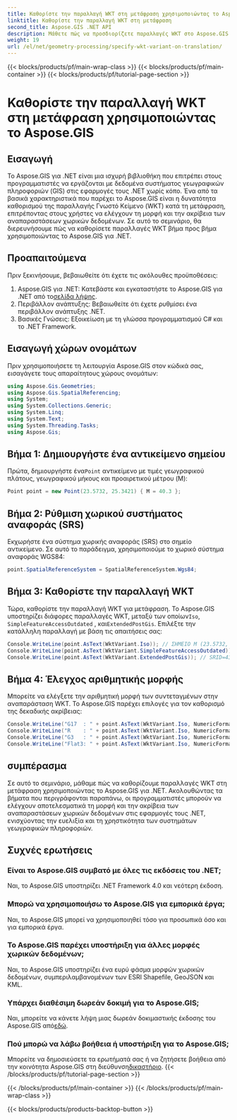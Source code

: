 ```yaml
---
title: Καθορίστε την παραλλαγή WKT στη μετάφραση χρησιμοποιώντας το Aspose.GIS
linktitle: Καθορίστε την παραλλαγή WKT στη μετάφραση
second_title: Aspose.GIS .NET API
description: Μάθετε πώς να προσδιορίζετε παραλλαγές WKT στο Aspose.GIS για .NET για να ελέγχετε αποτελεσματικά τη μορφή και την ακρίβεια αναπαράστασης χωρικών δεδομένων.
weight: 19
url: /el/net/geometry-processing/specify-wkt-variant-on-translation/
---
```


{{< blocks/products/pf/main-wrap-class >}}
{{< blocks/products/pf/main-container >}}
{{< blocks/products/pf/tutorial-page-section >}}

# Καθορίστε την παραλλαγή WKT στη μετάφραση χρησιμοποιώντας το Aspose.GIS

## Εισαγωγή
Το Aspose.GIS για .NET είναι μια ισχυρή βιβλιοθήκη που επιτρέπει στους προγραμματιστές να εργάζονται με δεδομένα συστήματος γεωγραφικών πληροφοριών (GIS) στις εφαρμογές τους .NET χωρίς κόπο. Ένα από τα βασικά χαρακτηριστικά που παρέχει το Aspose.GIS είναι η δυνατότητα καθορισμού της παραλλαγής Γνωστό Κείμενο (WKT) κατά τη μετάφραση, επιτρέποντας στους χρήστες να ελέγχουν τη μορφή και την ακρίβεια των αναπαραστάσεων χωρικών δεδομένων. Σε αυτό το σεμινάριο, θα διερευνήσουμε πώς να καθορίσετε παραλλαγές WKT βήμα προς βήμα χρησιμοποιώντας το Aspose.GIS για .NET.
## Προαπαιτούμενα
Πριν ξεκινήσουμε, βεβαιωθείτε ότι έχετε τις ακόλουθες προϋποθέσεις:
1. Aspose.GIS για .NET: Κατεβάστε και εγκαταστήστε το Aspose.GIS για .NET από το[σελίδα λήψης](https://releases.aspose.com/gis/net/).
2. Περιβάλλον ανάπτυξης: Βεβαιωθείτε ότι έχετε ρυθμίσει ένα περιβάλλον ανάπτυξης .NET.
3. Βασικές Γνώσεις: Εξοικείωση με τη γλώσσα προγραμματισμού C# και το .NET Framework.

## Εισαγωγή χώρων ονομάτων
Πριν χρησιμοποιήσετε τη λειτουργία Aspose.GIS στον κώδικά σας, εισαγάγετε τους απαραίτητους χώρους ονομάτων:
```csharp
using Aspose.Gis.Geometries;
using Aspose.Gis.SpatialReferencing;
using System;
using System.Collections.Generic;
using System.Linq;
using System.Text;
using System.Threading.Tasks;
using Aspose.Gis;
```
## Βήμα 1: Δημιουργήστε ένα αντικείμενο σημείου
 Πρώτα, δημιουργήστε ένα`Point` αντικείμενο με τιμές γεωγραφικού πλάτους, γεωγραφικού μήκους και προαιρετικού μέτρου (M):
```csharp
Point point = new Point(23.5732, 25.3421) { M = 40.3 };
```
## Βήμα 2: Ρύθμιση χωρικού συστήματος αναφοράς (SRS)
Εκχωρήστε ένα σύστημα χωρικής αναφοράς (SRS) στο σημείο αντικείμενο. Σε αυτό το παράδειγμα, χρησιμοποιούμε το χωρικό σύστημα αναφοράς WGS84:
```csharp
point.SpatialReferenceSystem = SpatialReferenceSystem.Wgs84;
```
## Βήμα 3: Καθορίστε την παραλλαγή WKT
 Τώρα, καθορίστε την παραλλαγή WKT για μετάφραση. Το Aspose.GIS υποστηρίζει διάφορες παραλλαγές WKT, μεταξύ των οποίων`Iso`, `SimpleFeatureAccessOutdated` , και`ExtendedPostGis`. Επιλέξτε την κατάλληλη παραλλαγή με βάση τις απαιτήσεις σας:
```csharp
Console.WriteLine(point.AsText(WktVariant.Iso)); // ΣΗΜΕΙΟ M (23.5732, 25.3421, 40.3)
Console.WriteLine(point.AsText(WktVariant.SimpleFeatureAccessOutdated)); // POINT (23.5732, 25.3421)
Console.WriteLine(point.AsText(WktVariant.ExtendedPostGis)); // SRID=4326;POINTM (23.5732, 25.3421, 40.3)
```
## Βήμα 4: Έλεγχος αριθμητικής μορφής
Μπορείτε να ελέγξετε την αριθμητική μορφή των συντεταγμένων στην αναπαράσταση WKT. Το Aspose.GIS παρέχει επιλογές για τον καθορισμό της δεκαδικής ακρίβειας:
```csharp
Console.WriteLine("G17  : " + point.AsText(WktVariant.Iso, NumericFormat.General(17))); // POINT M (23.5732 25.342099999999999 40.299999999999997)
Console.WriteLine("R    : " + point.AsText(WktVariant.Iso, NumericFormat.RoundTrip)); // POINT M (23.5732 25.3421 40.3)
Console.WriteLine("G3   : " + point.AsText(WktVariant.Iso, NumericFormat.General(3))); // ΣΗΜΕΙΟ Μ (23,6 25,3 40,3)
Console.WriteLine("Flat3: " + point.AsText(WktVariant.Iso, NumericFormat.Flat(3))); // ΣΗΜΕΙΟ Μ (23.573 25.342 40.3)
```

## συμπέρασμα
Σε αυτό το σεμινάριο, μάθαμε πώς να καθορίζουμε παραλλαγές WKT στη μετάφραση χρησιμοποιώντας το Aspose.GIS για .NET. Ακολουθώντας τα βήματα που περιγράφονται παραπάνω, οι προγραμματιστές μπορούν να ελέγχουν αποτελεσματικά τη μορφή και την ακρίβεια των αναπαραστάσεων χωρικών δεδομένων στις εφαρμογές τους .NET, ενισχύοντας την ευελιξία και τη χρηστικότητα των συστημάτων γεωγραφικών πληροφοριών.
## Συχνές ερωτήσεις
### Είναι το Aspose.GIS συμβατό με όλες τις εκδόσεις του .NET;
Ναι, το Aspose.GIS υποστηρίζει .NET Framework 4.0 και νεότερη έκδοση.
### Μπορώ να χρησιμοποιήσω το Aspose.GIS για εμπορικά έργα;
Ναι, το Aspose.GIS μπορεί να χρησιμοποιηθεί τόσο για προσωπικά όσο και για εμπορικά έργα.
### Το Aspose.GIS παρέχει υποστήριξη για άλλες μορφές χωρικών δεδομένων;
Ναι, το Aspose.GIS υποστηρίζει ένα ευρύ φάσμα μορφών χωρικών δεδομένων, συμπεριλαμβανομένων των ESRI Shapefile, GeoJSON και KML.
### Υπάρχει διαθέσιμη δωρεάν δοκιμή για το Aspose.GIS;
 Ναι, μπορείτε να κάνετε λήψη μιας δωρεάν δοκιμαστικής έκδοσης του Aspose.GIS από[εδώ](https://releases.aspose.com/).
### Πού μπορώ να λάβω βοήθεια ή υποστήριξη για το Aspose.GIS;
 Μπορείτε να δημοσιεύσετε τα ερωτήματά σας ή να ζητήσετε βοήθεια από την κοινότητα Aspose.GIS στη διεύθυνση[δικαστήριο](https://forum.aspose.com/c/gis/33).
{{< /blocks/products/pf/tutorial-page-section >}}

{{< /blocks/products/pf/main-container >}}
{{< /blocks/products/pf/main-wrap-class >}}

{{< blocks/products/products-backtop-button >}}

